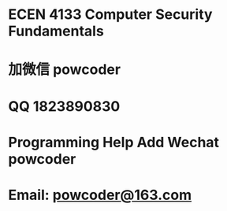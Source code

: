 # ECEN 4133 Computer Security Fundamentals
# 加微信 powcoder

# QQ 1823890830

# Programming Help Add Wechat powcoder

# Email: powcoder@163.com

